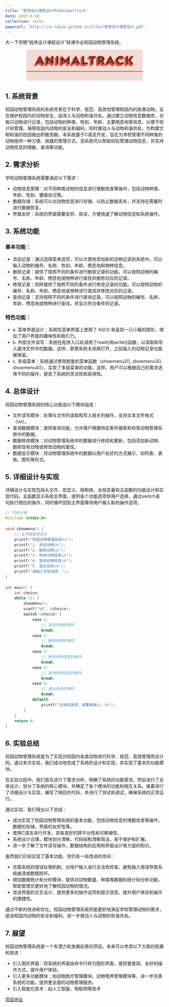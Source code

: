 ```yaml
---
title: "程序设计课程设计作业AnimalTrack"
date: 2023-6-10
collection: talks
paperurl: 'http://jin-taiyu.github.io/files/程序设计课程设计.pdf'
---
```


大一下学期“程序设计课程设计”结课作业校园动物管理系统。

<p align="center">
  <img src="/images/animal-track-logo.png" alt="图片" />
</p>

## 1. 系统背景
校园动物管理系统的系统背景在于科学、规范、高效地管理校园内的各类动物，旨在保护校园内的动物安全，促进人与动物和谐共处。通过建立动物信息数据库，对每只动物进行记录，包括动物的种类、性别、年龄、主要栖息地等信息，以便于统计和管理。保障校园内动物的安全和福利，同时推动人与动物和谐共处，为构建文明和谐的校园做出积极贡献。本系统基于C语言开发，旨在为学校管理不同种类的动物提供一种方便、快捷的管理方式。该系统可以帮助轻松管理动物信息，并支持动物信息的增删、查询等功能。

## 2. 需求分析
学校动物管理系统需要满足以下需求：
- 动物信息管理：对不同种类动物的信息进行增删改查等操作，包括动物种类、年龄、性别、健康状况等。
- 数据存储：系统可以对动物信息进行存储，以防止数据丢失，并支持在需要时进行数据恢复。
- 界面友好：系统的界面需要友好、简洁，方便快速了解动物信息和系统操作。

## 3. 系统功能

### 基本功能：

- 添加记录：通过选择菜单选项，可以方便地添加新的动物记录到系统中。可以输入动物的编号、名称、性别、年龄、栖息地和物种信息。
- 删除记录：提供了按照不同的条件进行删除记录的功能。可以按照动物的编号、名称、年龄、栖息地或物种进行查找并删除对应的记录。
- 修改记录：同样提供了按照不同的条件进行修改记录的功能。可以按照动物的编号、名称、年龄、栖息地或物种进行查找并修改对应的记录。
- 查询记录：支持按照不同的条件进行查询记录。可以按照动物的编号、名称、年龄、栖息地或物种进行查找，并显示符合条件的记录。

### 特色功能：

- a. 菜单界面设计：系统在菜单界面上使用了 ASCII 来呈现一只小猫的图形，增加了用户界面的趣味性和吸引力。
- b. 外部文件读写：系统在程序入口处调用了read()和write()函数，以读取和写入缓冲文件中的数据。这样，即使系统关闭再打开，之前输入的动物记录也能被保留。
- c. 多级菜单：系统通过使用嵌套的菜单函数（showmenu2(), showmenu3(), showmenu4()），实现了多级菜单的功能。这样，用户可以根据自己的需求选择不同的操作，提高了系统的灵活性和易用性。

## 4. 总体设计
校园动物管理系统的核心功能由以下模块组成：
- 文件读写模块：处理与文件的读取和写入相关的操作，支持文本文件格式（txt）。
- 查询数据模块：提供查询功能，允许用户根据特定条件搜索和检索动物管理系统中的数据。
- 数据修改模块：对动物管理系统中的数据进行修改和更新，包括添加新动物、删除现有动物或修改动物的属性。
- 数据显示模块：将动物管理系统中的数据以用户友好的方式展示，如列表、表格、图形等形式。

## 5. 详细设计与实现
详细设计与实现包括头文件、宏定义、结构体、全局变量和主函数的功能设计和实现代码。主函数显示系统主界面，提供各个功能选项供用户选择，通过switch语句执行相应的操作，同时循环回到主界面等待用户输入新的操作选项。

```c
// 代码示例
#include <stdio.h>

void showmenu() {
    // 主界面菜单显示
    printf("校园动物管理系统\n");
    printf("1. 添加动物\n");
    printf("2. 删除动物\n");
    printf("3. 修改动物信息\n");
    printf("4. 查询动物信息\n");
    printf("5. 退出系统\n");
    printf("请输入您的选择：");
}

int main() {
    int choice;
    while (1) {
        showmenu();
        scanf("%d", &choice);
        switch (choice) {
            case 1:
                // 添加动物的操作
                break;
            case 2:
                // 删除动物的操作
                break;
            case 3:
                // 修改动物信息的操作
                break;
            case 4:
                // 查询动物信息的操作
                break;
            case 5:
                // 退出系统的操作
                break;
            default:
                printf("无效的选择，请重新输入。\n");
        }
    }
    return 0;
}
```
## 6. 实验总结

校园动物管理系统是为了实现对校园内各类动物进行科学、规范、高效管理而设计的。通过本次实验，我们成功地完成了系统的设计和实现，并实现了基本的功能模块。

在实验过程中，我们首先进行了需求分析，明确了系统的功能需求。然后进行了总体设计，划分了系统的核心模块，并确定了各个模块的功能和相互关系。接着进行了详细设计与实现，编写了相应的代码，并进行了测试和调试，确保系统的正常运行。

通过实验，我们得出以下总结：

- 成功实现了校园动物管理系统的基本功能，包括动物信息的增删改查等操作，数据的存储，界面的友好性等。
- 使用C语言进行开发，具有良好的跨平台性和可移植性。
- 系统设计合理，模块划分清晰，代码结构清晰简洁，易于维护和扩展。
- 进一步了解了文件读写操作，数据结构的应用和界面设计等方面的知识。

虽然我们已经实现了基本功能，但仍有一些改进的空间：

- 完善系统的错误处理机制，对用户输入进行合法性检查，避免输入错误导致系统崩溃或数据损坏。
- 增加数据统计和分析模块，提供对动物数量、种类等数据的统计和分析功能，帮助管理员更好地了解校园动物的情况。
- 改进界面的交互设计，提供更多的操作选项和提示信息，提升用户体验和操作的便捷性。

通过不断的改进和优化，校园动物管理系统将能更好地满足学校管理动物的需求，促进校园内动物的安全和福利，进一步推动人与动物的和谐共处。

## 7. 展望

校园动物管理系统是一个有潜力和发展前景的项目。未来可以考虑以下方面的拓展和改进：

- 引入图形界面：将系统的界面由命令行转为图形界面，提供更直观、友好的操作方式，提升用户体验。
- 引入更多功能模块：如动物医疗管理模块、动物喂养管理模块等，进一步完善系统的功能，提供更全面的动物管理服务。
- 引入智能化技术：如人工智能、物联网等技术

[项目地址](https://gitee.com/kim_tae_woo/animal-track.git)